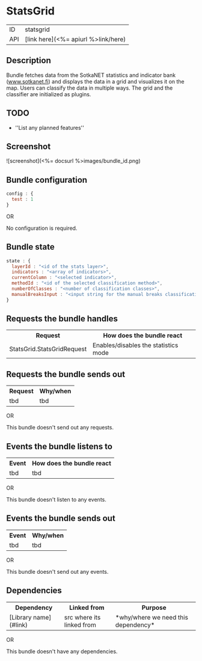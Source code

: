 # StatsGrid

<table>
  <tr>
    <td>ID</td><td>statsgrid</td>
  </tr>
  <tr>
    <td>API</td><td>[link here](<%= apiurl %>link/here)</td>
  </tr>
</table>

## Description

Bundle fetches data from the SotkaNET statistics and indicator bank (www.sotkanet.fi) and displays the data in a grid and visualizes it on the map. Users can classify the data in multiple ways.
The grid and the classifier are initialized as plugins.

## TODO

* ''List any planned features''

## Screenshot

![screenshot](<%= docsurl %>images/bundle_id.png)

## Bundle configuration

```javascript
config : {
  test : 1
}
```

OR

No configuration is required.

## Bundle state

```javascript
state : {
  layerId : "<id of the stats layer>",
  indicators : "<array of indicators>",
  currentColumn : "<selected indicator>",
  methodId : "<id of the selected classification method>",
  numberOfClasses : "<number of classification classes>",
  manualBreaksInput : "<input string for the manual breaks classification method>"
}
```

## Requests the bundle handles

<table>
  <tr>
    <th>Request</th><th>How does the bundle react</th>
  </tr>
  <tr>
    <td>StatsGrid.StatsGridRequest</td><td>Enables/disables the statistics mode</td>
  </tr>
</table>

## Requests the bundle sends out

<table>
  <tr>
    <th>Request</th><th>Why/when</th>
  </tr>
  <tr>
    <td>tbd</td><td>tbd</td>
  </tr>
</table>

OR

This bundle doesn't send out any requests.

## Events the bundle listens to

<table>
  <tr>
    <th>Event</th><th>How does the bundle react</th>
  </tr>
  <tr>
    <td>tbd</td><td>tbd</td>
  </tr>
</table>

OR

This bundle doesn't listen to any events.

## Events the bundle sends out

<table>
  <tr>
    <th>Event</th><th>Why/when</th>
  </tr>
  <tr>
    <td>tbd</td><td>tbd</td>
  </tr>
</table>

OR

This bundle doesn't send out any events.

## Dependencies

<table>
  <tr>
    <th>Dependency</th><th>Linked from</th><th>Purpose</th>
  </tr>
  <tr>
    <td>[Library name](#link)</td><td>src where its linked from</td><td>*why/where we need this dependency*</td>
  </tr>
</table>

OR

This bundle doesn't have any dependencies.

